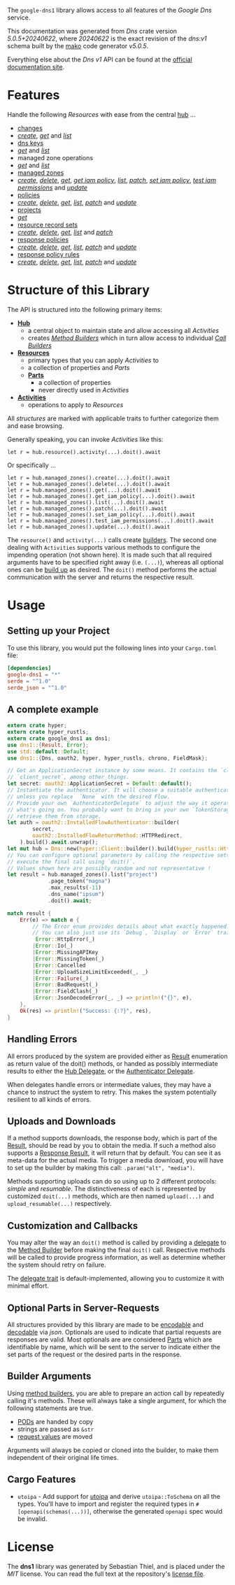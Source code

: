 <!---
DO NOT EDIT !
This file was generated automatically from 'src/generator/templates/api/README.md.mako'
DO NOT EDIT !
-->
The `google-dns1` library allows access to all features of the *Google Dns* service.

This documentation was generated from *Dns* crate version *5.0.5+20240622*, where *20240622* is the exact revision of the *dns:v1* schema built by the [mako](http://www.makotemplates.org/) code generator *v5.0.5*.

Everything else about the *Dns* *v1* API can be found at the
[official documentation site](https://cloud.google.com/dns/docs).
# Features

Handle the following *Resources* with ease from the central [hub](https://docs.rs/google-dns1/5.0.5+20240622/google_dns1/Dns) ... 

* [changes](https://docs.rs/google-dns1/5.0.5+20240622/google_dns1/api::Change)
 * [*create*](https://docs.rs/google-dns1/5.0.5+20240622/google_dns1/api::ChangeCreateCall), [*get*](https://docs.rs/google-dns1/5.0.5+20240622/google_dns1/api::ChangeGetCall) and [*list*](https://docs.rs/google-dns1/5.0.5+20240622/google_dns1/api::ChangeListCall)
* [dns keys](https://docs.rs/google-dns1/5.0.5+20240622/google_dns1/api::DnsKey)
 * [*get*](https://docs.rs/google-dns1/5.0.5+20240622/google_dns1/api::DnsKeyGetCall) and [*list*](https://docs.rs/google-dns1/5.0.5+20240622/google_dns1/api::DnsKeyListCall)
* managed zone operations
 * [*get*](https://docs.rs/google-dns1/5.0.5+20240622/google_dns1/api::ManagedZoneOperationGetCall) and [*list*](https://docs.rs/google-dns1/5.0.5+20240622/google_dns1/api::ManagedZoneOperationListCall)
* [managed zones](https://docs.rs/google-dns1/5.0.5+20240622/google_dns1/api::ManagedZone)
 * [*create*](https://docs.rs/google-dns1/5.0.5+20240622/google_dns1/api::ManagedZoneCreateCall), [*delete*](https://docs.rs/google-dns1/5.0.5+20240622/google_dns1/api::ManagedZoneDeleteCall), [*get*](https://docs.rs/google-dns1/5.0.5+20240622/google_dns1/api::ManagedZoneGetCall), [*get iam policy*](https://docs.rs/google-dns1/5.0.5+20240622/google_dns1/api::ManagedZoneGetIamPolicyCall), [*list*](https://docs.rs/google-dns1/5.0.5+20240622/google_dns1/api::ManagedZoneListCall), [*patch*](https://docs.rs/google-dns1/5.0.5+20240622/google_dns1/api::ManagedZonePatchCall), [*set iam policy*](https://docs.rs/google-dns1/5.0.5+20240622/google_dns1/api::ManagedZoneSetIamPolicyCall), [*test iam permissions*](https://docs.rs/google-dns1/5.0.5+20240622/google_dns1/api::ManagedZoneTestIamPermissionCall) and [*update*](https://docs.rs/google-dns1/5.0.5+20240622/google_dns1/api::ManagedZoneUpdateCall)
* [policies](https://docs.rs/google-dns1/5.0.5+20240622/google_dns1/api::Policy)
 * [*create*](https://docs.rs/google-dns1/5.0.5+20240622/google_dns1/api::PolicyCreateCall), [*delete*](https://docs.rs/google-dns1/5.0.5+20240622/google_dns1/api::PolicyDeleteCall), [*get*](https://docs.rs/google-dns1/5.0.5+20240622/google_dns1/api::PolicyGetCall), [*list*](https://docs.rs/google-dns1/5.0.5+20240622/google_dns1/api::PolicyListCall), [*patch*](https://docs.rs/google-dns1/5.0.5+20240622/google_dns1/api::PolicyPatchCall) and [*update*](https://docs.rs/google-dns1/5.0.5+20240622/google_dns1/api::PolicyUpdateCall)
* [projects](https://docs.rs/google-dns1/5.0.5+20240622/google_dns1/api::Project)
 * [*get*](https://docs.rs/google-dns1/5.0.5+20240622/google_dns1/api::ProjectGetCall)
* [resource record sets](https://docs.rs/google-dns1/5.0.5+20240622/google_dns1/api::ResourceRecordSet)
 * [*create*](https://docs.rs/google-dns1/5.0.5+20240622/google_dns1/api::ResourceRecordSetCreateCall), [*delete*](https://docs.rs/google-dns1/5.0.5+20240622/google_dns1/api::ResourceRecordSetDeleteCall), [*get*](https://docs.rs/google-dns1/5.0.5+20240622/google_dns1/api::ResourceRecordSetGetCall), [*list*](https://docs.rs/google-dns1/5.0.5+20240622/google_dns1/api::ResourceRecordSetListCall) and [*patch*](https://docs.rs/google-dns1/5.0.5+20240622/google_dns1/api::ResourceRecordSetPatchCall)
* [response policies](https://docs.rs/google-dns1/5.0.5+20240622/google_dns1/api::ResponsePolicy)
 * [*create*](https://docs.rs/google-dns1/5.0.5+20240622/google_dns1/api::ResponsePolicyCreateCall), [*delete*](https://docs.rs/google-dns1/5.0.5+20240622/google_dns1/api::ResponsePolicyDeleteCall), [*get*](https://docs.rs/google-dns1/5.0.5+20240622/google_dns1/api::ResponsePolicyGetCall), [*list*](https://docs.rs/google-dns1/5.0.5+20240622/google_dns1/api::ResponsePolicyListCall), [*patch*](https://docs.rs/google-dns1/5.0.5+20240622/google_dns1/api::ResponsePolicyPatchCall) and [*update*](https://docs.rs/google-dns1/5.0.5+20240622/google_dns1/api::ResponsePolicyUpdateCall)
* [response policy rules](https://docs.rs/google-dns1/5.0.5+20240622/google_dns1/api::ResponsePolicyRule)
 * [*create*](https://docs.rs/google-dns1/5.0.5+20240622/google_dns1/api::ResponsePolicyRuleCreateCall), [*delete*](https://docs.rs/google-dns1/5.0.5+20240622/google_dns1/api::ResponsePolicyRuleDeleteCall), [*get*](https://docs.rs/google-dns1/5.0.5+20240622/google_dns1/api::ResponsePolicyRuleGetCall), [*list*](https://docs.rs/google-dns1/5.0.5+20240622/google_dns1/api::ResponsePolicyRuleListCall), [*patch*](https://docs.rs/google-dns1/5.0.5+20240622/google_dns1/api::ResponsePolicyRulePatchCall) and [*update*](https://docs.rs/google-dns1/5.0.5+20240622/google_dns1/api::ResponsePolicyRuleUpdateCall)




# Structure of this Library

The API is structured into the following primary items:

* **[Hub](https://docs.rs/google-dns1/5.0.5+20240622/google_dns1/Dns)**
    * a central object to maintain state and allow accessing all *Activities*
    * creates [*Method Builders*](https://docs.rs/google-dns1/5.0.5+20240622/google_dns1/client::MethodsBuilder) which in turn
      allow access to individual [*Call Builders*](https://docs.rs/google-dns1/5.0.5+20240622/google_dns1/client::CallBuilder)
* **[Resources](https://docs.rs/google-dns1/5.0.5+20240622/google_dns1/client::Resource)**
    * primary types that you can apply *Activities* to
    * a collection of properties and *Parts*
    * **[Parts](https://docs.rs/google-dns1/5.0.5+20240622/google_dns1/client::Part)**
        * a collection of properties
        * never directly used in *Activities*
* **[Activities](https://docs.rs/google-dns1/5.0.5+20240622/google_dns1/client::CallBuilder)**
    * operations to apply to *Resources*

All *structures* are marked with applicable traits to further categorize them and ease browsing.

Generally speaking, you can invoke *Activities* like this:

```Rust,ignore
let r = hub.resource().activity(...).doit().await
```

Or specifically ...

```ignore
let r = hub.managed_zones().create(...).doit().await
let r = hub.managed_zones().delete(...).doit().await
let r = hub.managed_zones().get(...).doit().await
let r = hub.managed_zones().get_iam_policy(...).doit().await
let r = hub.managed_zones().list(...).doit().await
let r = hub.managed_zones().patch(...).doit().await
let r = hub.managed_zones().set_iam_policy(...).doit().await
let r = hub.managed_zones().test_iam_permissions(...).doit().await
let r = hub.managed_zones().update(...).doit().await
```

The `resource()` and `activity(...)` calls create [builders][builder-pattern]. The second one dealing with `Activities` 
supports various methods to configure the impending operation (not shown here). It is made such that all required arguments have to be 
specified right away (i.e. `(...)`), whereas all optional ones can be [build up][builder-pattern] as desired.
The `doit()` method performs the actual communication with the server and returns the respective result.

# Usage

## Setting up your Project

To use this library, you would put the following lines into your `Cargo.toml` file:

```toml
[dependencies]
google-dns1 = "*"
serde = "^1.0"
serde_json = "^1.0"
```

## A complete example

```Rust
extern crate hyper;
extern crate hyper_rustls;
extern crate google_dns1 as dns1;
use dns1::{Result, Error};
use std::default::Default;
use dns1::{Dns, oauth2, hyper, hyper_rustls, chrono, FieldMask};

// Get an ApplicationSecret instance by some means. It contains the `client_id` and 
// `client_secret`, among other things.
let secret: oauth2::ApplicationSecret = Default::default();
// Instantiate the authenticator. It will choose a suitable authentication flow for you, 
// unless you replace  `None` with the desired Flow.
// Provide your own `AuthenticatorDelegate` to adjust the way it operates and get feedback about 
// what's going on. You probably want to bring in your own `TokenStorage` to persist tokens and
// retrieve them from storage.
let auth = oauth2::InstalledFlowAuthenticator::builder(
        secret,
        oauth2::InstalledFlowReturnMethod::HTTPRedirect,
    ).build().await.unwrap();
let mut hub = Dns::new(hyper::Client::builder().build(hyper_rustls::HttpsConnectorBuilder::new().with_native_roots().unwrap().https_or_http().enable_http1().build()), auth);
// You can configure optional parameters by calling the respective setters at will, and
// execute the final call using `doit()`.
// Values shown here are possibly random and not representative !
let result = hub.managed_zones().list("project")
             .page_token("magna")
             .max_results(-11)
             .dns_name("ipsum")
             .doit().await;

match result {
    Err(e) => match e {
        // The Error enum provides details about what exactly happened.
        // You can also just use its `Debug`, `Display` or `Error` traits
         Error::HttpError(_)
        |Error::Io(_)
        |Error::MissingAPIKey
        |Error::MissingToken(_)
        |Error::Cancelled
        |Error::UploadSizeLimitExceeded(_, _)
        |Error::Failure(_)
        |Error::BadRequest(_)
        |Error::FieldClash(_)
        |Error::JsonDecodeError(_, _) => println!("{}", e),
    },
    Ok(res) => println!("Success: {:?}", res),
}

```
## Handling Errors

All errors produced by the system are provided either as [Result](https://docs.rs/google-dns1/5.0.5+20240622/google_dns1/client::Result) enumeration as return value of
the doit() methods, or handed as possibly intermediate results to either the 
[Hub Delegate](https://docs.rs/google-dns1/5.0.5+20240622/google_dns1/client::Delegate), or the [Authenticator Delegate](https://docs.rs/yup-oauth2/*/yup_oauth2/trait.AuthenticatorDelegate.html).

When delegates handle errors or intermediate values, they may have a chance to instruct the system to retry. This 
makes the system potentially resilient to all kinds of errors.

## Uploads and Downloads
If a method supports downloads, the response body, which is part of the [Result](https://docs.rs/google-dns1/5.0.5+20240622/google_dns1/client::Result), should be
read by you to obtain the media.
If such a method also supports a [Response Result](https://docs.rs/google-dns1/5.0.5+20240622/google_dns1/client::ResponseResult), it will return that by default.
You can see it as meta-data for the actual media. To trigger a media download, you will have to set up the builder by making
this call: `.param("alt", "media")`.

Methods supporting uploads can do so using up to 2 different protocols: 
*simple* and *resumable*. The distinctiveness of each is represented by customized 
`doit(...)` methods, which are then named `upload(...)` and `upload_resumable(...)` respectively.

## Customization and Callbacks

You may alter the way an `doit()` method is called by providing a [delegate](https://docs.rs/google-dns1/5.0.5+20240622/google_dns1/client::Delegate) to the 
[Method Builder](https://docs.rs/google-dns1/5.0.5+20240622/google_dns1/client::CallBuilder) before making the final `doit()` call. 
Respective methods will be called to provide progress information, as well as determine whether the system should 
retry on failure.

The [delegate trait](https://docs.rs/google-dns1/5.0.5+20240622/google_dns1/client::Delegate) is default-implemented, allowing you to customize it with minimal effort.

## Optional Parts in Server-Requests

All structures provided by this library are made to be [encodable](https://docs.rs/google-dns1/5.0.5+20240622/google_dns1/client::RequestValue) and 
[decodable](https://docs.rs/google-dns1/5.0.5+20240622/google_dns1/client::ResponseResult) via *json*. Optionals are used to indicate that partial requests are responses 
are valid.
Most optionals are are considered [Parts](https://docs.rs/google-dns1/5.0.5+20240622/google_dns1/client::Part) which are identifiable by name, which will be sent to 
the server to indicate either the set parts of the request or the desired parts in the response.

## Builder Arguments

Using [method builders](https://docs.rs/google-dns1/5.0.5+20240622/google_dns1/client::CallBuilder), you are able to prepare an action call by repeatedly calling it's methods.
These will always take a single argument, for which the following statements are true.

* [PODs][wiki-pod] are handed by copy
* strings are passed as `&str`
* [request values](https://docs.rs/google-dns1/5.0.5+20240622/google_dns1/client::RequestValue) are moved

Arguments will always be copied or cloned into the builder, to make them independent of their original life times.

[wiki-pod]: http://en.wikipedia.org/wiki/Plain_old_data_structure
[builder-pattern]: http://en.wikipedia.org/wiki/Builder_pattern
[google-go-api]: https://github.com/google/google-api-go-client

## Cargo Features

* `utoipa` - Add support for [utoipa](https://crates.io/crates/utoipa) and derive `utoipa::ToSchema` on all
the types. You'll have to import and register the required types in `#[openapi(schemas(...))]`, otherwise the
generated `openapi` spec would be invalid.


# License
The **dns1** library was generated by Sebastian Thiel, and is placed 
under the *MIT* license.
You can read the full text at the repository's [license file][repo-license].

[repo-license]: https://github.com/Byron/google-apis-rsblob/main/LICENSE.md

